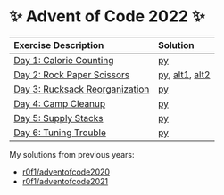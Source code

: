 # :sparkles: Advent of Code 2022 :sparkles:

|Exercise Description|Solution|
|:---|:---|
|[Day 1: Calorie Counting](https://adventofcode.com/2022/day/1)        |[py](/day01/main.py)|
|[Day 2: Rock Paper Scissors](https://adventofcode.com/2022/day/2)     |[py](/day02/main.py), [alt1](/day02/alt1.py), [alt2](/day02/alt2.py)|
|[Day 3: Rucksack Reorganization](https://adventofcode.com/2022/day/3) |[py](/day03/main.py)|
|[Day 4: Camp Cleanup](https://adventofcode.com/2022/day/4)            |[py](/day04/main.py)|
|[Day 5: Supply Stacks](https://adventofcode.com/2022/day/5)           |[py](/day05/main.py)|
|[Day 6: Tuning Trouble](https://adventofcode.com/2022/day/6)          |[py](/day06/main.py)|

My solutions from previous years:
* [r0f1/adventofcode2020](https://github.com/r0f1/adventofcode2020)
* [r0f1/adventofcode2021](https://github.com/r0f1/adventofcode2021)
